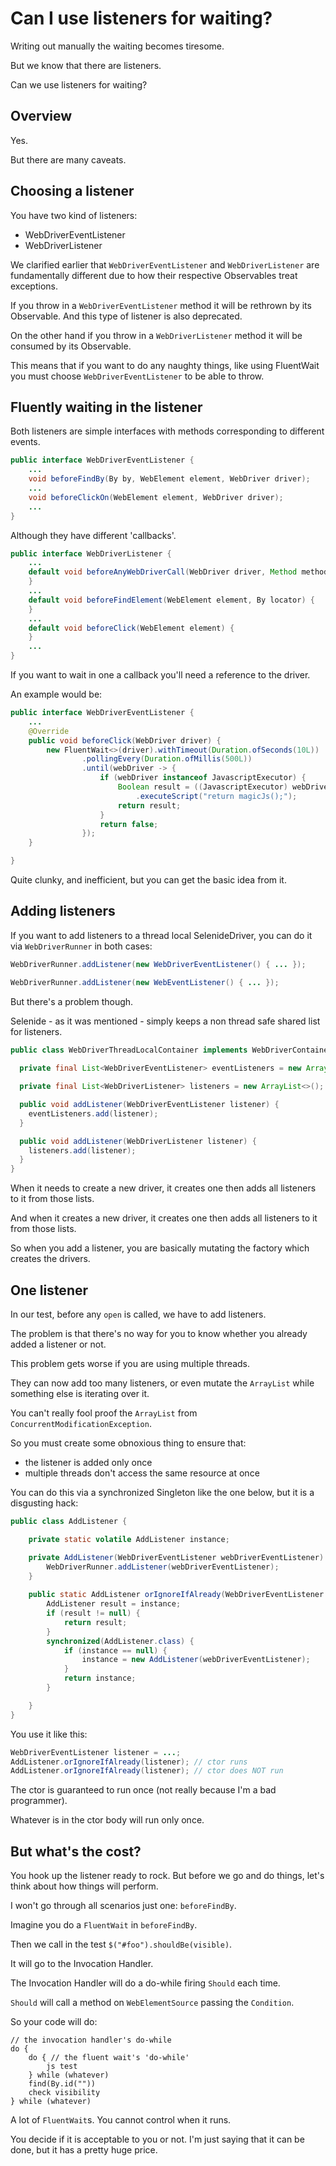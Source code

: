 # Can I use listeners for waiting?

Writing out manually the waiting becomes tiresome.

But we know that there are listeners.

Can we use listeners for waiting?

## Overview

Yes.

But there are many caveats.

## Choosing a listener

You have two kind of listeners:
- WebDriverEventListener
- WebDriverListener

We clarified earlier that `WebDriverEventListener` and `WebDriverListener` are fundamentally different due to how their respective Observables treat exceptions.

If you throw in a `WebDriverEventListener` method it will be rethrown by its Observable. And this type of listener is also deprecated.

On the other hand if you throw in a `WebDriverListener` method it will be consumed by its Observable.

This means that if you want to do any naughty things, like using FluentWait you must choose `WebDriverEventListener` to be able to throw.

## Fluently waiting in the listener

Both listeners are simple interfaces with methods corresponding to different events.

```java
public interface WebDriverEventListener {
    ...
    void beforeFindBy(By by, WebElement element, WebDriver driver);
    ...
    void beforeClickOn(WebElement element, WebDriver driver);
    ...
}
```

Although they have different 'callbacks'.

```java
public interface WebDriverListener {
    ...
    default void beforeAnyWebDriverCall(WebDriver driver, Method method, Object[] args) {
    }
    ...
    default void beforeFindElement(WebElement element, By locator) {
    }
    ...
    default void beforeClick(WebElement element) {
    }
    ...
}
```

If you want to wait in one a callback you'll need a reference to the driver.

An example would be:

```java
public interface WebDriverEventListener {
    ...
    @Override
    public void beforeClick(WebDriver driver) {
        new FluentWait<>(driver).withTimeout(Duration.ofSeconds(10L))
                .pollingEvery(Duration.ofMillis(500L))
                .until(webDriver -> {
                    if (webDriver instanceof JavascriptExecutor) {
                        Boolean result = ((JavascriptExecutor) webDriver)
                            .executeScript("return magicJs();");
                        return result;
                    }
                    return false;
                });
    }

}
```

Quite clunky, and inefficient, but you can get the basic idea from it.

## Adding listeners

If you want to add listeners to a thread local SelenideDriver, you can do it via `WebDriverRunner` in both cases:

```java
WebDriverRunner.addListener(new WebDriverEventListener() { ... });

WebDriverRunner.addListener(new WebEventListener() { ... });
```

But there's a problem though.

Selenide - as it was mentioned - simply keeps a non thread safe shared list for listeners.

```java
public class WebDriverThreadLocalContainer implements WebDriverContainer {
 
  private final List<WebDriverEventListener> eventListeners = new ArrayList<>();

  private final List<WebDriverListener> listeners = new ArrayList<>();

  public void addListener(WebDriverEventListener listener) {
    eventListeners.add(listener);
  }

  public void addListener(WebDriverListener listener) {
    listeners.add(listener);
  }
}
```

When it needs to create a new driver, it creates one then adds all listeners to it from those lists.

And when it creates a new driver, it creates one then adds all listeners to it from those lists.

So when you add a listener, you are basically mutating the factory which creates the drivers.

## One listener

In our test, before any `open` is called, we have to add listeners.

The problem is that there's no way for you to know whether you already added a listener or not.

This problem gets worse if you are using multiple threads.

They can now add too many listeners, or even mutate the `ArrayList` while something else is iterating over it.

You can't really fool proof the `ArrayList` from `ConcurrentModificationException`.

So you must create some obnoxious thing to ensure that:
- the listener is added only once
- multiple threads don't access the same resource at once

You can do this via a synchronized Singleton like the one below, but it is a disgusting hack:

```java
public class AddListener {

    private static volatile AddListener instance;

    private AddListener(WebDriverEventListener webDriverEventListener) {
        WebDriverRunner.addListener(webDriverEventListener);
    }
    
    public static AddListener orIgnoreIfAlready(WebDriverEventListener webDriverEventListener) {
        AddListener result = instance;
        if (result != null) {
            return result;
        }
        synchronized(AddListener.class) {
            if (instance == null) {
                instance = new AddListener(webDriverEventListener);
            }
            return instance;
        }

    }
}
```

You use it like this:

```java
WebDriverEventListener listener = ...;
AddListener.orIgnoreIfAlready(listener); // ctor runs
AddListener.orIgnoreIfAlready(listener); // ctor does NOT run
```

The ctor is guaranteed to run once (not really because I'm a bad programmer).

Whatever is in the ctor body will run only once.

## But what's the cost?

You hook up the listener ready to rock. But before we go and do things, let's think about how things will perform.

I won't go through all scenarios just one: `beforeFindBy`.

Imagine you do a `FluentWait` in `beforeFindBy`.

Then we call in the test `$("#foo").shouldBe(visible)`.

It will go to the Invocation Handler.

The Invocation Handler will do a do-while firing `Should` each time.

`Should` will call a method on `WebElementSource` passing the `Condition`.

So your code will do:

```
// the invocation handler's do-while
do {
    do { // the fluent wait's 'do-while'
        js test
    } while (whatever)
    find(By.id(""))
    check visibility
} while (whatever)
```

A lot of `FluentWait`s. You cannot control when it runs.

You decide if it is acceptable to you or not. I'm just saying that it can be done, but it has a pretty huge price.
